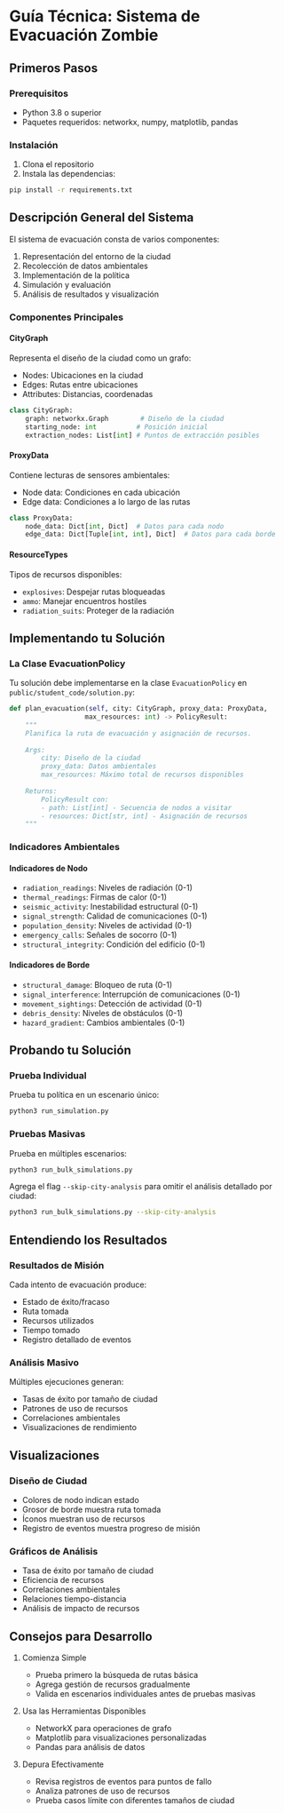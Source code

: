 # Guía Técnica: Sistema de Evacuación Zombie

## Primeros Pasos

### Prerequisitos
- Python 3.8 o superior
- Paquetes requeridos: networkx, numpy, matplotlib, pandas

### Instalación
1. Clona el repositorio
2. Instala las dependencias:
```bash
pip install -r requirements.txt
```

## Descripción General del Sistema

El sistema de evacuación consta de varios componentes:
1. Representación del entorno de la ciudad
2. Recolección de datos ambientales
3. Implementación de la política
4. Simulación y evaluación
5. Análisis de resultados y visualización

### Componentes Principales

#### CityGraph
Representa el diseño de la ciudad como un grafo:
- Nodes: Ubicaciones en la ciudad
- Edges: Rutas entre ubicaciones
- Attributes: Distancias, coordenadas

```python
class CityGraph:
    graph: networkx.Graph        # Diseño de la ciudad
    starting_node: int          # Posición inicial
    extraction_nodes: List[int] # Puntos de extracción posibles
```

#### ProxyData
Contiene lecturas de sensores ambientales:
- Node data: Condiciones en cada ubicación
- Edge data: Condiciones a lo largo de las rutas

```python
class ProxyData:
    node_data: Dict[int, Dict]  # Datos para cada nodo
    edge_data: Dict[Tuple[int, int], Dict]  # Datos para cada borde
```

#### ResourceTypes
Tipos de recursos disponibles:
- `explosives`: Despejar rutas bloqueadas
- `ammo`: Manejar encuentros hostiles
- `radiation_suits`: Proteger de la radiación

## Implementando tu Solución

### La Clase EvacuationPolicy

Tu solución debe implementarse en la clase `EvacuationPolicy` en `public/student_code/solution.py`:

```python
def plan_evacuation(self, city: CityGraph, proxy_data: ProxyData, 
                   max_resources: int) -> PolicyResult:
    """
    Planifica la ruta de evacuación y asignación de recursos.
    
    Args:
        city: Diseño de la ciudad
        proxy_data: Datos ambientales
        max_resources: Máximo total de recursos disponibles
        
    Returns:
        PolicyResult con:
        - path: List[int] - Secuencia de nodos a visitar
        - resources: Dict[str, int] - Asignación de recursos
    """
```

### Indicadores Ambientales

#### Indicadores de Nodo
- `radiation_readings`: Niveles de radiación (0-1)
- `thermal_readings`: Firmas de calor (0-1)
- `seismic_activity`: Inestabilidad estructural (0-1)
- `signal_strength`: Calidad de comunicaciones (0-1)
- `population_density`: Niveles de actividad (0-1)
- `emergency_calls`: Señales de socorro (0-1)
- `structural_integrity`: Condición del edificio (0-1)

#### Indicadores de Borde
- `structural_damage`: Bloqueo de ruta (0-1)
- `signal_interference`: Interrupción de comunicaciones (0-1)
- `movement_sightings`: Detección de actividad (0-1)
- `debris_density`: Niveles de obstáculos (0-1)
- `hazard_gradient`: Cambios ambientales (0-1)

## Probando tu Solución

### Prueba Individual
Prueba tu política en un escenario único:
```bash
python3 run_simulation.py
```

### Pruebas Masivas
Prueba en múltiples escenarios:
```bash
python3 run_bulk_simulations.py
```

Agrega el flag `--skip-city-analysis` para omitir el análisis detallado por ciudad:
```bash
python3 run_bulk_simulations.py --skip-city-analysis
```

## Entendiendo los Resultados

### Resultados de Misión
Cada intento de evacuación produce:
- Estado de éxito/fracaso
- Ruta tomada
- Recursos utilizados
- Tiempo tomado
- Registro detallado de eventos

### Análisis Masivo
Múltiples ejecuciones generan:
- Tasas de éxito por tamaño de ciudad
- Patrones de uso de recursos
- Correlaciones ambientales
- Visualizaciones de rendimiento

## Visualizaciones

### Diseño de Ciudad
- Colores de nodo indican estado
- Grosor de borde muestra ruta tomada
- Íconos muestran uso de recursos
- Registro de eventos muestra progreso de misión

### Gráficos de Análisis
- Tasa de éxito por tamaño de ciudad
- Eficiencia de recursos
- Correlaciones ambientales
- Relaciones tiempo-distancia
- Análisis de impacto de recursos

## Consejos para Desarrollo

1. Comienza Simple
   - Prueba primero la búsqueda de rutas básica
   - Agrega gestión de recursos gradualmente
   - Valida en escenarios individuales antes de pruebas masivas

2. Usa las Herramientas Disponibles
   - NetworkX para operaciones de grafo
   - Matplotlib para visualizaciones personalizadas
   - Pandas para análisis de datos

3. Depura Efectivamente
   - Revisa registros de eventos para puntos de fallo
   - Analiza patrones de uso de recursos
   - Prueba casos límite con diferentes tamaños de ciudad 